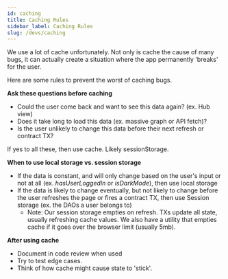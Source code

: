 ```yaml
---
id: caching
title: Caching Rules
sidebar_label: Caching Rules
slug: /devs/caching
---
```


We use a lot of cache unfortunately. Not only is cache the cause of many bugs, it can actually create a situation where the app permanently 'breaks' for the user.

Here are some rules to prevent the worst of caching bugs.

**Ask these questions before caching**

- Could the user come back and want to see this data again? (ex. Hub view)
- Does it take long to load this data (ex. massive graph or API fetch)?
- Is the user unlikely to change this data before their next refresh or contract TX?

If yes to all these, then use cache. Likely sessionStorage.

**When to use local storage vs. session storage**

- If the data is constant, and will only change based on the user's input or not at all (ex. _hasUserLoggedIn_ or _isDarkMode_), then use local storage
- If the data is likely to change eventually, but not likely to change before the user refreshes the page or fires a contract TX, then use Session storage (ex. the DAOs a user belongs to)
  - Note: Our session storage empties on refresh. TXs update all state, usually refreshing cache values. We also have a utility that empties cache if it goes over the browser limit (usually 5mb).

**After using cache**

- Document in code review when used
- Try to test edge cases.
- Think of how cache might cause state to 'stick'.
